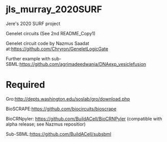 # jls_murray_2020SURF
 Jere's 2020 SURF project

Genelet circuits (See 2nd README_Copy1)

Genelet circuit code by Nazmus Saadat at:https://github.com/Chryron/GeneletLogicGate

Further example with sub-SBML:https://github.com/agrimadeedwania/DNAexp_vesiclefusion

# Required #
Gro:http://depts.washington.edu/soslab/gro/download.php

BioSCRAPE:https://github.com/biocircuits/bioscrape

BioCRNpyler: https://github.com/BuildACell/BioCRNPyler (compatible with alpha release; see Nazmus repositior)

Sub-SBML:https://github.com/BuildACell/subsbml


